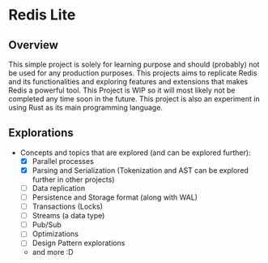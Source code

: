 # Redis Lite

## Overview
This simple project is solely for learning purpose and should (probably) not be used for any production purposes. This projects aims to replicate Redis and its functionalities and exploring features and extensions that makes Redis a powerful tool. This Project is WIP so it will most likely not be completed any time soon in the future. This project is also an experiment in using Rust as its main programming language.

## Explorations
- Concepts and topics that are explored (and can be explored further):
  - [x] Parallel processes
  - [x] Parsing and Serialization (Tokenization and AST can be explored further in other projects)
  - [ ] Data replication
  - [ ] Persistence and Storage format (along with WAL)
  - [ ] Transactions (Locks)
  - [ ] Streams (a data type)
  - [ ] Pub/Sub
  - [ ] Optimizations
  - [ ] Design Pattern explorations
  - and more :D
